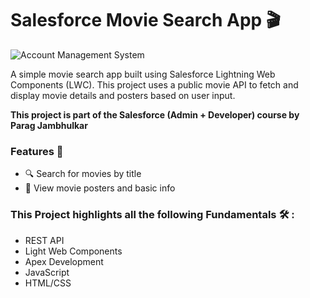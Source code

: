 # Salesforce Movie Search App 🎬

![Account Management System](https://github.com/jamy155/SF_-Movie-Search-App/blob/1d20960b608735b51cda68f6add34d057ea90eb6/Movie%20App/snapshots/movieGif.gif)

A simple movie search app built using Salesforce Lightning Web Components (LWC). This project uses a public movie API to fetch and display movie details and posters based on user input.

<b>This project is part of the Salesforce (Admin + Developer) course by Parag Jambhulkar </b>

###  Features 🚀

- 🔍 Search for movies by title
- 🎥 View movie posters and basic info

### This Project highlights all the following Fundamentals 🛠️ :

- REST API
- Light Web Components
- Apex Development
- JavaScript
- HTML/CSS

